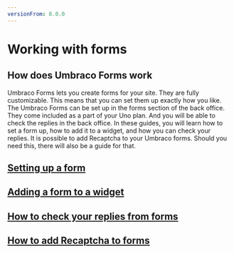 ```yaml
---
versionFrom: 8.0.0
---
```


# Working with forms

## How does Umbraco Forms work

Umbraco Forms lets you create forms for your site. They are fully customizable. This means that you can set them up exactly how you like.
The Umbraco Forms can be set up in the forms section of the back office. They come included as a part of your Uno plan.
And you will be able to check the replies in the back office. In these guides, you will learn how to set a form up, how to add it to a widget, and how you can check your replies.
It is possible to add Recaptcha to your Umbraco forms. Should you need this, there will also be a guide for that.

## [Setting up a form](Setting-up-a-form)

## [Adding a form to a widget](Adding-a-form-to-a-widget)

## [How to check your replies from forms](How-to-check-your-replies-from-forms)

## [How to add Recaptcha to forms](Recaptcha)